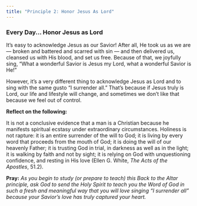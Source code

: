 ```yaml
---
title: "Principle 2: Honor Jesus As Lord"
---
```


### Every Day... Honor Jesus as Lord

It’s easy to acknowledge Jesus as our Savior! After all, He took us as we are — broken and battered and scarred with sin — and then delivered us, cleansed us with His blood, and set us free. Because of that, we joyfully sing, “What a wonderful Savior is Jesus my Lord, what a wonderful Savior is He!”

However, it’s a very different thing to acknowledge Jesus as Lord and to sing with the same gusto “I surrender all.” That’s because if Jesus truly is Lord, our life and lifestyle will change, and sometimes we don’t like that because we feel out of control.

**Reflect on the following:**

It is not a conclusive evidence that a man is a Christian because he manifests spiritual ecstasy under extraordinary circumstances. Holiness is not rapture: it is an entire surrender of the will to God; it is living by every word that proceeds from the mouth of God; it is doing the will of our heavenly Father; it is trusting God in trial, in darkness as well as in the light; it is walking by faith and not by sight; it is relying on God with unquestioning confidence, and resting in His love (Ellen G. White, _The Acts of the Apostles_, 51.2).

**Pray:** _As you begin to study (or prepare to teach) this Back to the Altar principle, ask God to send the Holy Spirit to teach you the Word of God in such a fresh and meaningful way that you will love singing “I surrender all” because your Savior’s love has truly captured your heart._